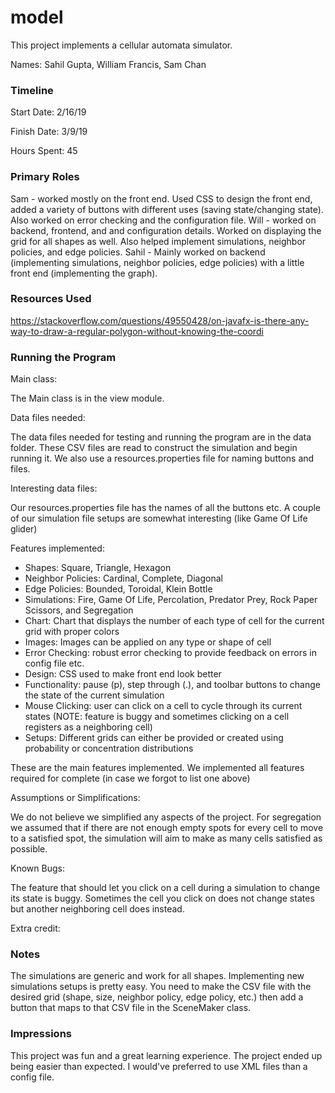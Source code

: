 model
====

This project implements a cellular automata simulator.

Names: Sahil Gupta, William Francis, Sam Chan

### Timeline

Start Date: 2/16/19

Finish Date: 3/9/19

Hours Spent: 45

### Primary Roles

Sam - worked mostly on the front end. Used CSS to design the front end, added a variety of buttons with 
different uses (saving state/changing state). Also worked on error checking and the configuration file.
Will - worked on backend, frontend, and and configuration details. Worked on displaying the grid for all
shapes as well. Also helped implement simulations, neighbor policies, and edge policies.
Sahil - Mainly worked on backend (implementing simulations, neighbor policies, edge policies) with 
a little front end (implementing the graph).

### Resources Used

https://stackoverflow.com/questions/49550428/on-javafx-is-there-any-way-to-draw-a-regular-polygon-without-knowing-the-coordi


### Running the Program

Main class: 

The Main class is in the view module.

Data files needed: 

The data files needed for testing and running the program are in the data folder. These CSV files are
read to construct the simulation and begin running it. We also use a resources.properties file for naming 
buttons and files.

Interesting data files:

Our resources.properties file has the names of all the buttons etc. A couple of our simulation file setups
are somewhat interesting (like Game Of Life glider)

Features implemented:

* Shapes: Square, Triangle, Hexagon
* Neighbor Policies: Cardinal, Complete, Diagonal
* Edge Policies: Bounded, Toroidal, Klein Bottle
* Simulations: Fire, Game Of Life, Percolation, Predator Prey, Rock Paper Scissors, and Segregation
* Chart: Chart that displays the number of each type of cell for the current grid with proper colors
* Images: Images can be applied on any type or shape of cell
* Error Checking: robust error checking to provide feedback on errors in config file etc.
* Design: CSS used to make front end look better
* Functionality: pause (p), step through (.), and toolbar buttons to change the state of the current simulation
* Mouse Clicking: user can click on a cell to cycle through its current states (NOTE: feature is buggy
and sometimes clicking on a cell registers as a neighboring cell)
* Setups: Different grids can either be provided or created using probability or concentration distributions

These are the main features implemented. We implemented all features required for complete (in case we forgot
to list one above) 

Assumptions or Simplifications:

We do not believe we simplified any aspects of the project. 
For segregation we assumed that if there are not enough empty spots for every cell to move to a satisfied spot, 
the simulation will aim to make as many cells satisfied as possible.

Known Bugs:

The feature that should let you click on a cell during a simulation to change its state is buggy. Sometimes
the cell you click on does not change states but another neighboring cell does instead.

Extra credit:


### Notes

The simulations are generic and work for all shapes. Implementing new simulations setups is pretty easy. 
You need to make the CSV file with the desired grid (shape, size, neighbor policy, edge policy, etc.) then 
add a button that maps to that CSV file in the SceneMaker class.

### Impressions

This project was fun and a great learning experience. The project ended up being easier than expected.
I would've preferred to use XML files than a config file.